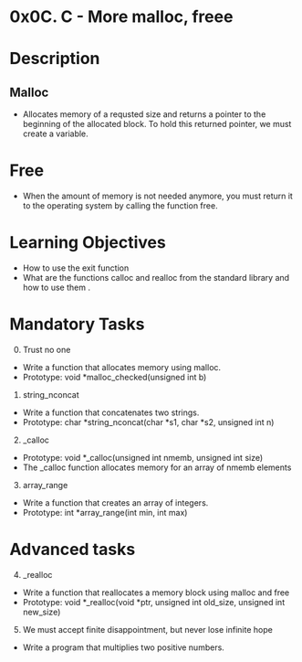 # 0x0C. C - More malloc, freee

# Description

## Malloc
- Allocates memory of a requsted size and returns a pointer to the beginning of the allocated block. To hold this returned pointer, we must create a variable.

# Free
- When the amount of memory is not needed anymore, you must return it to the operating system by calling the function free.

# Learning Objectives 
- How to use the exit function
- What are the functions calloc and realloc from the standard library and how to use them .

# Mandatory Tasks

0. Trust no one
- Write a function that allocates memory using malloc.
- Prototype: void *malloc_checked(unsigned int b)

1. string_nconcat
- Write a function that concatenates two strings.
- Prototype: char *string_nconcat(char *s1, char *s2, unsigned int n)

2. _calloc
- Prototype: void *_calloc(unsigned int nmemb, unsigned int size)
- The _calloc function allocates memory for an array of nmemb elements 

3. array_range
- Write a function that creates an array of integers.
- Prototype: int *array_range(int min, int max)

# Advanced tasks

4. _realloc
- Write a function that reallocates a memory block using malloc and free
- Prototype: void *_realloc(void *ptr, unsigned int old_size, unsigned int new_size)

5. We must accept finite disappointment, but never lose infinite hope
- Write a program that multiplies two positive numbers.
